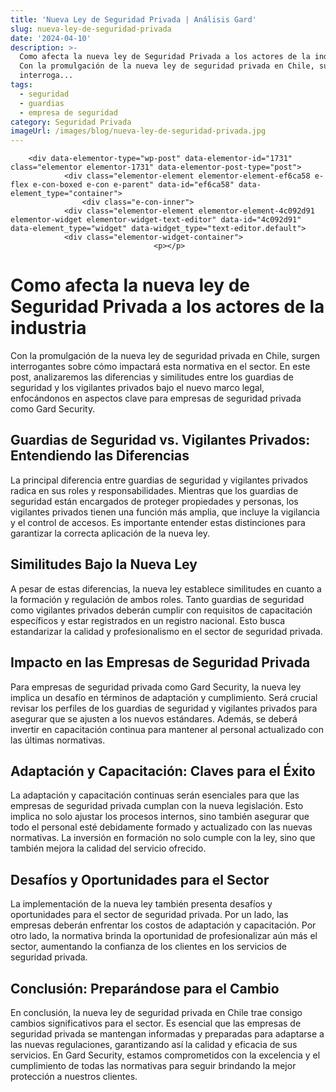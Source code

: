 ```yaml
---
title: 'Nueva Ley de Seguridad Privada | Análisis Gard'
slug: nueva-ley-de-seguridad-privada
date: '2024-04-10'
description: >-
  Como afecta la nueva ley de Seguridad Privada a los actores de la industria 
  Con la promulgación de la nueva ley de seguridad privada en Chile, surgen
  interroga...
tags:
  - seguridad
  - guardias
  - empresa de seguridad
category: Seguridad Privada
imageUrl: /images/blog/nueva-ley-de-seguridad-privada.jpg
---
```


		<div data-elementor-type="wp-post" data-elementor-id="1731" class="elementor elementor-1731" data-elementor-post-type="post">
				<div class="elementor-element elementor-element-ef6ca58 e-flex e-con-boxed e-con e-parent" data-id="ef6ca58" data-element_type="container">
					<div class="e-con-inner">
				<div class="elementor-element elementor-element-4c092d91 elementor-widget elementor-widget-text-editor" data-id="4c092d91" data-element_type="widget" data-widget_type="text-editor.default">
				<div class="elementor-widget-container">
									<p></p>
<h1><strong>Como afecta la nueva ley de Seguridad Privada a los actores de la industria</strong></h1>
<p></p>
<p class="">Con la promulgación de la nueva ley de seguridad privada en Chile, surgen interrogantes sobre cómo impactará esta normativa en el sector. En este post, analizaremos las diferencias y similitudes entre los guardias de seguridad y los vigilantes privados bajo el nuevo marco legal, enfocándonos en aspectos clave para empresas de seguridad privada como Gard Security.</p>
<p></p>
<h2><strong>Guardias de Seguridad vs. Vigilantes Privados: Entendiendo las Diferencias</strong></h2>
<p></p>
<p class="">La principal diferencia entre guardias de seguridad y vigilantes privados radica en sus roles y responsabilidades. Mientras que los guardias de seguridad están encargados de proteger propiedades y personas, los vigilantes privados tienen una función más amplia, que incluye la vigilancia y el control de accesos. Es importante entender estas distinciones para garantizar la correcta aplicación de la nueva ley.</p>
<p></p>
<h2><strong>Similitudes Bajo la Nueva Ley</strong></h2>
<p></p>
<p class="">A pesar de estas diferencias, la nueva ley establece similitudes en cuanto a la formación y regulación de ambos roles. Tanto guardias de seguridad como vigilantes privados deberán cumplir con requisitos de capacitación específicos y estar registrados en un registro nacional. Esto busca estandarizar la calidad y profesionalismo en el sector de seguridad privada.</p>
<p></p>
<h2><strong>Impacto en las Empresas de Seguridad Privada</strong></h2>
<p></p>
<p class="">Para empresas de seguridad privada como Gard Security, la nueva ley implica un desafío en términos de adaptación y cumplimiento. Será crucial revisar los perfiles de los guardias de seguridad y vigilantes privados para asegurar que se ajusten a los nuevos estándares. Además, se deberá invertir en capacitación continua para mantener al personal actualizado con las últimas normativas.</p>
<p></p>
<h2><strong>Adaptación y Capacitación: Claves para el Éxito</strong></h2>
<p></p>
<p class="">La adaptación y capacitación continuas serán esenciales para que las empresas de seguridad privada cumplan con la nueva legislación. Esto implica no solo ajustar los procesos internos, sino también asegurar que todo el personal esté debidamente formado y actualizado con las nuevas normativas. La inversión en formación no solo cumple con la ley, sino que también mejora la calidad del servicio ofrecido.</p>
<p></p>
<h2><strong>Desafíos y Oportunidades para el Sector</strong></h2>
<p></p>
<p class="">La implementación de la nueva ley también presenta desafíos y oportunidades para el sector de seguridad privada. Por un lado, las empresas deberán enfrentar los costos de adaptación y capacitación. Por otro lado, la normativa brinda la oportunidad de profesionalizar aún más el sector, aumentando la confianza de los clientes en los servicios de seguridad privada.</p>
<p></p>
<h2><strong>Conclusión: Preparándose para el Cambio</strong></h2>
<p></p>
<p class="">En conclusión, la nueva ley de seguridad privada en Chile trae consigo cambios significativos para el sector. Es esencial que las empresas de seguridad privada se mantengan informadas y preparadas para adaptarse a las nuevas regulaciones, garantizando así la calidad y eficacia de sus servicios. En Gard Security, estamos comprometidos con la excelencia y el cumplimiento de todas las normativas para seguir brindando la mejor protección a nuestros clientes.</p>
<p></p>								</div>
				</div>
					</div>
				</div>
				</div>
		
